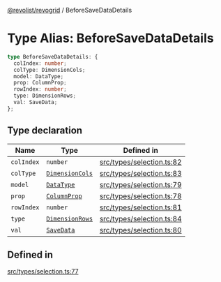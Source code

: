 [@revolist/revogrid](README.md) / BeforeSaveDataDetails

# Type Alias: BeforeSaveDataDetails

```ts
type BeforeSaveDataDetails: {
  colIndex: number;
  colType: DimensionCols;
  model: DataType;
  prop: ColumnProp;
  rowIndex: number;
  type: DimensionRows;
  val: SaveData;
};
```

## Type declaration

| Name | Type | Defined in |
| ------ | ------ | ------ |
| `colIndex` | `number` | [src/types/selection.ts:82](https://github.com/revolist/revogrid/blob/08de4537b2052abd86ff4eb5461780401e3c4fcb/src/types/selection.ts#L82) |
| `colType` | [`DimensionCols`](TypeAlias.DimensionCols.md) | [src/types/selection.ts:83](https://github.com/revolist/revogrid/blob/08de4537b2052abd86ff4eb5461780401e3c4fcb/src/types/selection.ts#L83) |
| `model` | [`DataType`](TypeAlias.DataType.md) | [src/types/selection.ts:79](https://github.com/revolist/revogrid/blob/08de4537b2052abd86ff4eb5461780401e3c4fcb/src/types/selection.ts#L79) |
| `prop` | [`ColumnProp`](TypeAlias.ColumnProp.md) | [src/types/selection.ts:78](https://github.com/revolist/revogrid/blob/08de4537b2052abd86ff4eb5461780401e3c4fcb/src/types/selection.ts#L78) |
| `rowIndex` | `number` | [src/types/selection.ts:81](https://github.com/revolist/revogrid/blob/08de4537b2052abd86ff4eb5461780401e3c4fcb/src/types/selection.ts#L81) |
| `type` | [`DimensionRows`](TypeAlias.DimensionRows.md) | [src/types/selection.ts:84](https://github.com/revolist/revogrid/blob/08de4537b2052abd86ff4eb5461780401e3c4fcb/src/types/selection.ts#L84) |
| `val` | [`SaveData`](TypeAlias.SaveData.md) | [src/types/selection.ts:80](https://github.com/revolist/revogrid/blob/08de4537b2052abd86ff4eb5461780401e3c4fcb/src/types/selection.ts#L80) |

## Defined in

[src/types/selection.ts:77](https://github.com/revolist/revogrid/blob/08de4537b2052abd86ff4eb5461780401e3c4fcb/src/types/selection.ts#L77)
